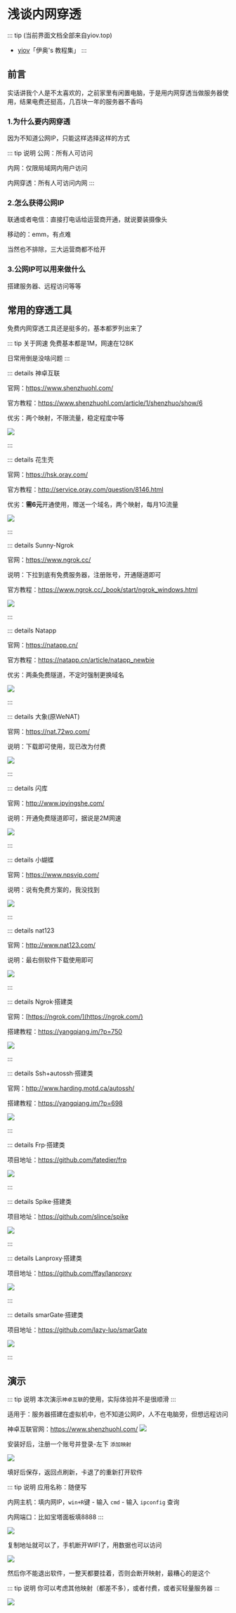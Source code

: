 # 浅谈内网穿透

::: tip (当前界面文档全部来自yiov.top) 
* [yiov](https://yiov.top/)「伊奥's 教程集」
:::


## 前言

实话讲我个人是不太喜欢的，之前家里有闲置电脑，于是用内网穿透当做服务器使用，结果电费还挺高，几百块一年的服务器不香吗


### 1.为什么要内网穿透

因为不知道公网IP，只能这样选择这样的方式

::: tip 说明
公网：所有人可访问

内网：仅限局域网内用户访问

内网穿透：所有人可访问内网
:::

### 2.怎么获得公网IP

联通或者电信：直接打电话给运营商开通，就说要装摄像头

移动的：emm，有点难

当然也不排除，三大运营商都不给开


### 3.公网IP可以用来做什么

搭建服务器、远程访问等等










## 常用的穿透工具



免费内网穿透工具还是挺多的，基本都罗列出来了

::: tip 关于网速
免费基本都是1M，网速在128K

日常用倒是没啥问题
:::






::: details 神卓互联

官网：https://www.shenzhuohl.com/

官方教程：https://www.shenzhuohl.com/article/1/shenzhuo/show/6

优劣：两个映射，不限流量，稳定程度中等

![](/NAT/NAT-01.png)

:::




::: details 花生壳

官网：https://hsk.oray.com/

官方教程：http://service.oray.com/question/8146.html

优劣：**需6元**开通使用，赠送一个域名，两个映射，每月1G流量

![](/NAT/NAT-02.png)

:::






::: details Sunny-Ngrok

官网：https://www.ngrok.cc/

说明：下拉到底有免费服务器，注册账号，开通隧道即可

官方教程：https://www.ngrok.cc/_book/start/ngrok_windows.html

![](/NAT/NAT-03.png)

:::




::: details Natapp

官网：https://natapp.cn/

官方教程：https://natapp.cn/article/natapp_newbie

优劣：两条免费隧道，不定时强制更换域名

![](/NAT/NAT-04.png)


:::





::: details 大象(原WeNAT)


官网：https://nat.72wo.com/

说明：下载即可使用，现已改为付费

![](/NAT/NAT-05.png)

:::



::: details 闪库

官网：http://www.ipyingshe.com/

说明：开通免费隧道即可，据说是2M网速

![](/NAT/NAT-06.png)

:::





::: details 小蝴蝶

官网：https://www.npsvip.com/

说明：说有免费方案的，我没找到

![](/NAT/NAT-07.png)

:::







::: details nat123

官网：http://www.nat123.com/

说明：最右侧软件下载使用即可

![](/NAT/NAT-08.png)

:::





::: details Ngrok·搭建类

官网：[https://ngrok.com/](https://ngrok.com/)

搭建教程：https://yangqiang.im/?p=750

![](/NAT/NAT-09.png)

:::




::: details Ssh+autossh·搭建类

官网：http://www.harding.motd.ca/autossh/

搭建教程：https://yangqiang.im/?p=698

![](/NAT/NAT-10.png)

:::






::: details Frp·搭建类

项目地址：https://github.com/fatedier/frp

![](/NAT/NAT-11.png)

:::






::: details Spike·搭建类

项目地址：https://github.com/slince/spike

![](/NAT/NAT-12.png)

:::




::: details Lanproxy·搭建类

项目地址：https://github.com/ffay/lanproxy

![](/NAT/NAT-13.png)

:::




::: details smarGate·搭建类


项目地址：https://github.com/lazy-luo/smarGate

![](/NAT/NAT-14.png)

:::






## 演示

::: tip 说明
本次演示`神卓互联`的使用，实际体验并不是很顺滑
:::

适用于：服务器搭建在虚拟机中，也不知道公网IP，人不在电脑旁，但想远程访问


神卓互联官网：https://www.shenzhuohl.com/
![](/NAT/NAT-15.png)


安装好后，注册一个账号并登录-左下 `添加映射`

![](/NAT/NAT-16.png)


填好后保存，返回点刷新，卡退了的重新打开软件

::: tip 说明
应用名称：随便写

内网主机：填内网IP，`win+R`键 - 输入 `cmd` - 输入 `ipconfig` 查询
 
内网端口：比如宝塔面板填8888
:::

![](/NAT/NAT-17.png)


复制地址就可以了，手机断开WIFI了，用数据也可以访问


![](/NAT/NAT-18.png)


然后你不能退出软件，一整天都要挂着，否则会断开映射，最糟心的是这个

::: tip 说明
你可以考虑其他映射（都差不多），或者付费，或者买轻量服务器
:::

![](/NAT/NAT-19.png)




